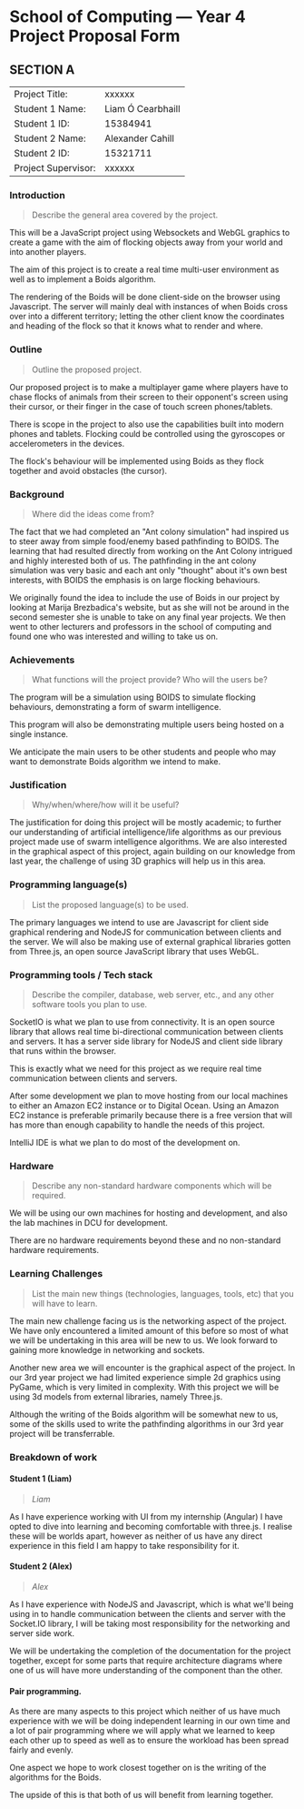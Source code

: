 ﻿# School of Computing &mdash; Year 4 Project Proposal Form

## SECTION A

|                     |                   |
|---------------------|-------------------|
|Project Title:       | xxxxxx            |
|Student 1 Name:      | Liam Ó Cearbhaill |
|Student 1 ID:        | 15384941          |
|Student 2 Name:      | Alexander Cahill  |
|Student 2 ID:        | 15321711          |
|Project Supervisor:  | xxxxxx            |




### Introduction

> Describe the general area covered by the project.

This will be a JavaScript project using Websockets and WebGL graphics to create a game with the aim of flocking objects away from your world and into another players.

The aim of this project is to create a real time multi-user environment as well as to implement a Boids algorithm.

The rendering of the Boids will be done client-side on the browser using Javascript. The server will mainly deal with instances of when Boids cross over into a different territory; letting the other client know the coordinates and heading of the flock so that it knows what to render and where.



### Outline

> Outline the proposed project.

Our proposed project is to make a multiplayer game where players have to chase flocks of animals from their screen to their opponent's screen using their cursor, or their finger in the case of touch screen phones/tablets.

There is scope in the project to also use the capabilities built into modern phones and tablets. Flocking could be controlled using the gyroscopes or accelerometers in the devices.

The flock's behaviour will be implemented using Boids as they flock together and avoid obstacles (the cursor).

### Background

> Where did the ideas come from?

The fact that we had completed an "Ant colony simulation" had inspired us to steer away from simple food/enemy based pathfinding to BOIDS.
The learning that had resulted directly from working on the Ant Colony intrigued and highly interested both of us.
The pathfinding in the ant colony simulation was very basic and each ant only "thought" about it's own best interests, with BOIDS the emphasis is on large flocking behaviours.

We originally found the idea to include the use of Boids in our project by looking at Marija Brezbadica's website, but as she will not be around in  the second semester she is unable to take on any final year projects. We then went to other lecturers and professors in the school of computing and found one who was interested and willing to take us on.

### Achievements

> What functions will the project provide? Who will the users be?

The program will be a simulation using BOIDS to simulate flocking behaviours, demonstrating a form of swarm intelligence.

This program will also be demonstrating multiple users being hosted on a single instance.

We anticipate the main users to be other students and people who may want to demonstrate Boids algorithm we intend to make.


### Justification

> Why/when/where/how will it be useful?

The justification for doing this project will be mostly academic; to further our understanding of artificial intelligence/life algorithms as our previous project made use of swarm intelligence algorithms. We are also interested in the graphical aspect of this project, again building on our knowledge from last year, the challenge of using 3D graphics will help us in this area.



### Programming language(s)

> List the proposed language(s) to be used.

The primary languages we intend to use are Javascript for client side graphical rendering and NodeJS for communication between clients and the server. We will also be making use of external graphical libraries gotten from Three.js, an open source JavaScript library that uses WebGL.



### Programming tools / Tech stack

> Describe the compiler, database, web server, etc., and any other software tools you plan to use.

SocketIO is what we plan to use from connectivity. It is an open source library that allows real time bi-directional communication between clients and servers.
It has a server side library for NodeJS and client side library that runs within the browser.

This is exactly what we need for this project as we require real time communication between clients and servers.

After some development we plan to move hosting from our local machines to either an Amazon EC2 instance or to Digital Ocean. Using an Amazon EC2 instance is preferable primarily because there is a free version that will has more than enough capability to handle the needs of this project.

IntelliJ IDE is what we plan to do most of the development on.

### Hardware

> Describe any non-standard hardware components which will be required.

We will be using our own machines for hosting and development, and also the lab machines in DCU for development.

There are no hardware requirements beyond these and no non-standard hardware requirements.


### Learning Challenges

> List the main new things (technologies, languages, tools, etc) that you will have to learn.

The main new challenge facing us is the networking aspect of the project. We have only encountered a limited amount of this before so most of what we will be undertaking in this area will be new to us. We look forward to gaining more knowledge in networking and sockets.

Another new area we will encounter is the graphical aspect of the project. In our 3rd year project we had limited experience simple 2d graphics using PyGame, which is very limited in complexity. With this project we will be using 3d models from external libraries, namely Three.js.

Although the writing of the Boids algorithm will be somewhat new to us, some of the skills used to write the pathfinding algorithms in our 3rd year project will be transferrable.



### Breakdown of work


#### Student 1 (Liam)

> *Liam*

As I have experience working with UI from my internship (Angular) I have opted to dive into learning and becoming comfortable with three.js.
I realise these will be worlds apart, however as neither of us have any direct experience in this field I am happy to take responsibility for it.

#### Student 2 (Alex)

> *Alex*

As I have experience with NodeJS and Javascript, which is what we'll being using in to handle communication between the clients and server with the Socket.IO library, I will be taking most responsibility for the networking and server side work.

We will be undertaking the completion of the documentation for the project together, except for some parts that require architecture diagrams where one of us will have more understanding of the component than the other.

#### Pair programming.
As there are many aspects to this project which neither of us have much experience with we will be doing independent learning in our own time and a lot of pair programming where we will apply what we learned to keep each other up to speed
as well as to ensure the workload has been spread fairly and evenly.

One aspect we hope to work closest together on is the writing of the algorithms for the Boids.

The upside of this is that both of us will benefit from learning together.
